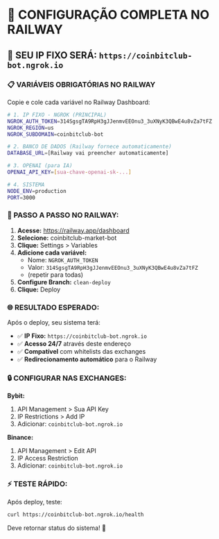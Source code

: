 # 🚂 CONFIGURAÇÃO COMPLETA NO RAILWAY

## 🎯 SEU IP FIXO SERÁ: `https://coinbitclub-bot.ngrok.io`

### 📋 VARIÁVEIS OBRIGATÓRIAS NO RAILWAY

Copie e cole cada variável no Railway Dashboard:

```bash
# 1. IP FIXO - NGROK (PRINCIPAL)
NGROK_AUTH_TOKEN=314SgsgTA9RpH3gJJenmvEEOnu3_3uXNyK3QBwE4u8vZa7tFZ
NGROK_REGION=us
NGROK_SUBDOMAIN=coinbitclub-bot

# 2. BANCO DE DADOS (Railway fornece automaticamente)
DATABASE_URL=[Railway vai preencher automaticamente]

# 3. OPENAI (para IA)
OPENAI_API_KEY=[sua-chave-openai-sk-...]

# 4. SISTEMA
NODE_ENV=production
PORT=3000
```

### 🚀 PASSO A PASSO NO RAILWAY:

1. **Acesse:** https://railway.app/dashboard
2. **Selecione:** coinbitclub-market-bot
3. **Clique:** Settings > Variables
4. **Adicione cada variável:**
   - Nome: `NGROK_AUTH_TOKEN`
   - Valor: `314SgsgTA9RpH3gJJenmvEEOnu3_3uXNyK3QBwE4u8vZa7tFZ`
   - (repetir para todas)
5. **Configure Branch:** `clean-deploy`
6. **Clique:** Deploy

### 🌐 RESULTADO ESPERADO:

Após o deploy, seu sistema terá:
- ✅ **IP Fixo:** `https://coinbitclub-bot.ngrok.io`
- ✅ **Acesso 24/7** através deste endereço
- ✅ **Compatível** com whitelists das exchanges
- ✅ **Redirecionamento automático** para o Railway

### 🔒 CONFIGURAR NAS EXCHANGES:

**Bybit:**
1. API Management > Sua API Key
2. IP Restrictions > Add IP
3. Adicionar: `coinbitclub-bot.ngrok.io`

**Binance:**
1. API Management > Edit API
2. IP Access Restriction
3. Adicionar: `coinbitclub-bot.ngrok.io`

### ⚡ TESTE RÁPIDO:

Após deploy, teste:
```bash
curl https://coinbitclub-bot.ngrok.io/health
```

Deve retornar status do sistema! 🎯
